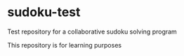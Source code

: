 # sudoku-test

Test repository for a collaborative sudoku solving program


This repository is for learning purposes
